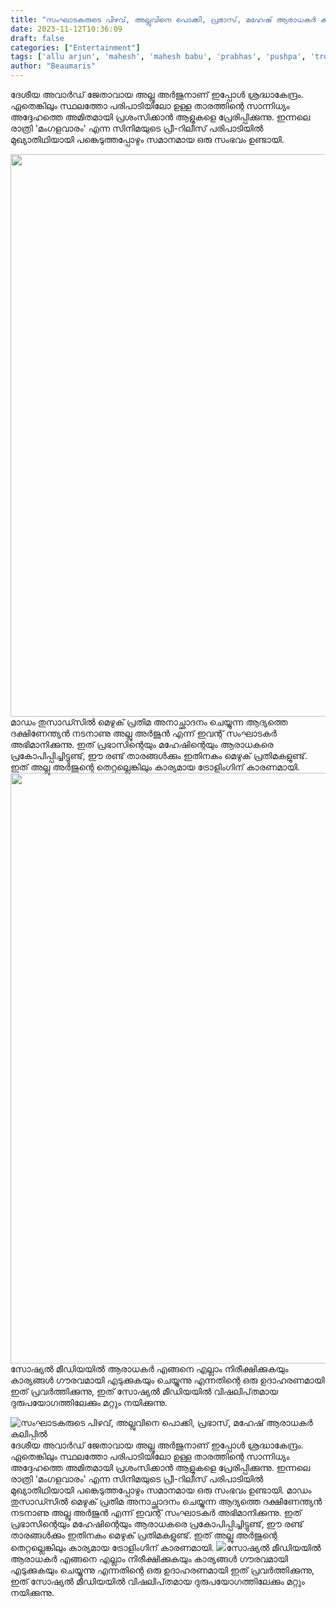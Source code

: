 ```yaml
---
title: "സംഘാടകരുടെ പിഴവ്, അല്ലുവിനെ പൊക്കി, പ്രഭാസ്, മഹേഷ് ആരാധകർ കലിപ്പിൽ"
date: 2023-11-12T10:36:09
draft: false
categories: ["Entertainment"]
tags: ['allu arjun', 'mahesh', 'mahesh babu', 'prabhas', 'pushpa', 'troll']
author: "Beaumaris"
---
```


ദേശീയ അവാർഡ് ജേതാവായ അല്ലു അർജുനാണ് ഇപ്പോൾ ശ്രദ്ധാകേന്ദ്രം. ഏതെങ്കിലും സ്ഥലത്തോ പരിപാടിയിലോ ഉള്ള താരത്തിന്റെ സാന്നിധ്യം അദ്ദേഹത്തെ അമിതമായി പ്രശംസിക്കാൻ ആളുകളെ പ്രേരിപ്പിക്കുന്നു. ഇന്നലെ രാത്രി 'മംഗളവാരം' എന്ന സിനിമയുടെ പ്രീ-റിലീസ് പരിപാടിയിൽ മുഖ്യാതിഥിയായി പങ്കെടുത്തപ്പോഴും സമാനമായ ഒരു സംഭവം ഉണ്ടായി.

<img class="size-full wp-image-429483 aligncenter" src="https://cdn.boolokam.com/articles/2023/11/cscc.webp" alt="" width="1200" height="900" />മാഡം തുസാഡ്സിൽ മെഴുക് പ്രതിമ അനാച്ഛാദനം ചെയ്യുന്ന ആദ്യത്തെ ദക്ഷിണേന്ത്യൻ നടനാണു അല്ലു അർജുൻ എന്ന് ഇവന്റ് സംഘാടകർ അഭിമാനിക്കുന്നു. ഇത് പ്രഭാസിന്റെയും മഹേഷിന്റെയും ആരാധകരെ പ്രകോപിപ്പിച്ചിട്ടുണ്ട്, ഈ രണ്ട് താരങ്ങൾക്കും ഇതിനകം മെഴുക് പ്രതിമകളുണ്ട്. ഇത് അല്ലു അർജുന്റെ തെറ്റല്ലെങ്കിലും കാര്യമായ ട്രോളിംഗിന് കാരണമായി. <img class="size-full wp-image-429485 aligncenter" src="https://cdn.boolokam.com/articles/2023/11/dffff.jpg" alt="" width="2048" height="945" />സോഷ്യൽ മീഡിയയിൽ ആരാധകർ എങ്ങനെ എല്ലാം നിരീക്ഷിക്കുകയും കാര്യങ്ങൾ ഗൗരവമായി എടുക്കുകയും ചെയ്യുന്നു എന്നതിന്റെ ഒരു ഉദാഹരണമായി ഇത് പ്രവർത്തിക്കുന്നു, ഇത് സോഷ്യൽ മീഡിയയിൽ വിഷലിപ്‌തമായ ദുരുപയോഗത്തിലേക്കും മറ്റും നയിക്കുന്നു.


![സംഘാടകരുടെ പിഴവ്, അല്ലുവിനെ പൊക്കി, പ്രഭാസ്, മഹേഷ് ആരാധകർ കലിപ്പിൽ](https://cdn.boolokam.com/articles/2023/11/cscc.webp)ദേശീയ അവാർഡ് ജേതാവായ അല്ലു അർജുനാണ് ഇപ്പോൾ ശ്രദ്ധാകേന്ദ്രം. ഏതെങ്കിലും സ്ഥലത്തോ പരിപാടിയിലോ ഉള്ള താരത്തിന്റെ സാന്നിധ്യം അദ്ദേഹത്തെ അമിതമായി പ്രശംസിക്കാൻ ആളുകളെ പ്രേരിപ്പിക്കുന്നു. ഇന്നലെ രാത്രി 'മംഗളവാരം' എന്ന സിനിമയുടെ പ്രീ-റിലീസ് പരിപാടിയിൽ മുഖ്യാതിഥിയായി പങ്കെടുത്തപ്പോഴും സമാനമായ ഒരു സംഭവം ഉണ്ടായി. മാഡം തുസാഡ്സിൽ മെഴുക് പ്രതിമ അനാച്ഛാദനം ചെയ്യുന്ന ആദ്യത്തെ ദക്ഷിണേന്ത്യൻ നടനാണു അല്ലു അർജുൻ എന്ന് ഇവന്റ് സംഘാടകർ അഭിമാനിക്കുന്നു. ഇത് പ്രഭാസിന്റെയും മഹേഷിന്റെയും ആരാധകരെ പ്രകോപിപ്പിച്ചിട്ടുണ്ട്, ഈ രണ്ട് താരങ്ങൾക്കും ഇതിനകം മെഴുക് പ്രതിമകളുണ്ട്. ഇത് അല്ലു അർജുന്റെ തെറ്റല്ലെങ്കിലും കാര്യമായ ട്രോളിംഗിന് കാരണമായി. ![](https://cdn.boolokam.com/articles/2023/11/dffff.jpg)സോഷ്യൽ മീഡിയയിൽ ആരാധകർ എങ്ങനെ എല്ലാം നിരീക്ഷിക്കുകയും കാര്യങ്ങൾ ഗൗരവമായി എടുക്കുകയും ചെയ്യുന്നു എന്നതിന്റെ ഒരു ഉദാഹരണമായി ഇത് പ്രവർത്തിക്കുന്നു, ഇത് സോഷ്യൽ മീഡിയയിൽ വിഷലിപ്‌തമായ ദുരുപയോഗത്തിലേക്കും മറ്റും നയിക്കുന്നു.
